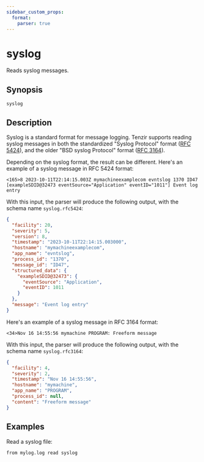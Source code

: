 ```yaml
---
sidebar_custom_props:
  format:
    parser: true
---
```


# syslog

Reads syslog messages.

## Synopsis

```
syslog
```

## Description

Syslog is a standard format for message logging.
Tenzir supports reading syslog messages in both the standardized "Syslog Protocol" format
([RFC 5424](https://tools.ietf.org/html/rfc5424)), and the older "BSD syslog Protocol" format
([RFC 3164](https://tools.ietf.org/html/rfc3164)).

Depending on the syslog format, the result can be different.
Here's an example of a syslog message in RFC 5424 format:

```
<165>8 2023-10-11T22:14:15.003Z mymachineexamplecom evntslog 1370 ID47 [exampleSDID@32473 eventSource="Application" eventID="1011"] Event log entry
```

With this input, the parser will produce the following output, with the schema name `syslog.rfc5424`:

```json
{
  "facility": 20,
  "severity": 5,
  "version": 8,
  "timestamp": "2023-10-11T22:14:15.003000",
  "hostname": "mymachineexamplecom",
  "app_name": "evntslog",
  "process_id": "1370",
  "message_id": "ID47",
  "structured_data": {
    "exampleSDID@32473": {
      "eventSource": "Application",
      "eventID": 1011
    }
  },
  "message": "Event log entry"
}
```

Here's an example of a syslog message in RFC 3164 format:

```
<34>Nov 16 14:55:56 mymachine PROGRAM: Freeform message
```

With this input, the parser will produce the following output, with the schema name `syslog.rfc3164`:

```json
{
  "facility": 4,
  "severity": 2,
  "timestamp": "Nov 16 14:55:56",
  "hostname": "mymachine",
  "app_name": "PROGRAM",
  "process_id": null,
  "content": "Freeform message"
}
```

## Examples

Read a syslog file:

```
from mylog.log read syslog
```
